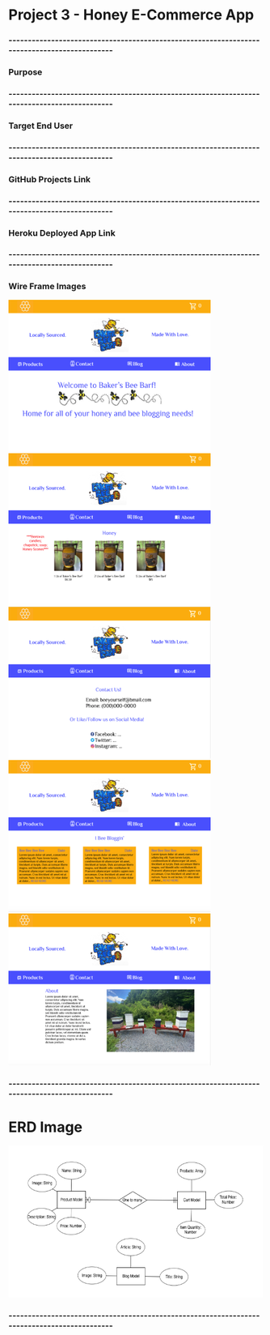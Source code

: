 # Project 3 - Honey E-Commerce App
### --------------------------------------------------------------------------------------------
### Purpose

### --------------------------------------------------------------------------------------------
### Target End User

### --------------------------------------------------------------------------------------------
### GitHub Projects Link

### --------------------------------------------------------------------------------------------
### Heroku Deployed App Link

### --------------------------------------------------------------------------------------------
### Wire Frame Images
<img src="./client/public/BBB-Home-Page.png" alt="home page" width="400" height="300"/>          <img src="./client/public/BBB-Products-Page.png" alt="products page" width="400" height="300"/>          <img src="./client/public/BBB-Contact-Page.png" alt="contact page" width="400" height="300"/>           <img src="./client/public/BBB-Blog-Page.png" alt="blog page" width="400" height="300"/>          <img src="./client/public/BBB-About-Page.png" alt="about page" width="400" height="300"/>

### --------------------------------------------------------------------------------------------
# ERD Image
<img src="./client/public/ERD-Project-3.png" alt="ERD Image" width="600" height="300">

### --------------------------------------------------------------------------------------------


